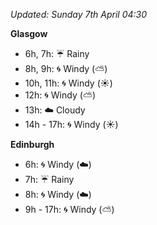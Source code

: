 *Updated: Sunday 7th April 04:30*

**Glasgow**

* 6h, 7h: :umbrella: Rainy
* 8h, 9h: :cyclone: Windy (:partly_sunny:)
* 10h, 11h: :cyclone: Windy (:sunny:)
* 12h: :cyclone: Windy (:partly_sunny:)
* 13h: :cloud: Cloudy
* 14h - 17h: :cyclone: Windy (:sunny:)

**Edinburgh**

* 6h: :cyclone: Windy (:cloud:)
* 7h: :umbrella: Rainy
* 8h: :cyclone: Windy (:cloud:)
* 9h - 17h: :cyclone: Windy (:partly_sunny:)
